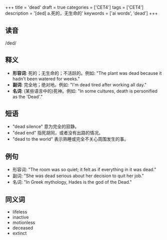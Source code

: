 +++
title = 'dead'
draft = true
categories = ['CET4']
tags = ['CET4']
description = '[ded] a.死的，无生命的'
keywords = ['ai words', 'dead']
+++

## 读音
/ded/

## 释义
- **形容词**: 死的；无生命的；不活跃的。例如: "The plant was dead because it hadn't been watered for weeks."
- **副词**: 完全地；绝对地。例如: "I'm dead tired after working all day."
- **名词**: (某些语言中的)死神。例如: "In some cultures, death is personified as the 'Dead'."

## 短语
- "dead silence" 意为完全的寂静。
- "dead end" 指死胡同，或者没有出路的情况。
- "dead to the world" 表示熟睡或完全不关心周围发生的事。

## 例句
- 形容词: "The room was so quiet; it felt as if everything in it was dead."
- 副词: "She was dead serious about her decision to quit her job."
- 名词: "In Greek mythology, Hades is the god of the Dead."

## 同义词
- lifeless
- inactive
- motionless
- deceased
- extinct
